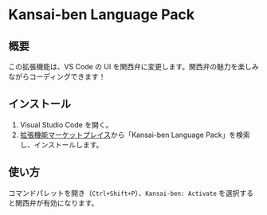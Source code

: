 # Kansai-ben Language Pack

## 概要

この拡張機能は、VS Code の UI を関西弁に変更します。関西弁の魅力を楽しみながらコーディングできます！

## インストール

1. Visual Studio Code を開く。
2. [拡張機能マーケットプレイス](https://marketplace.visualstudio.com/)から「Kansai-ben Language Pack」を検索し、インストールします。

## 使い方

コマンドパレットを開き（`Ctrl+Shift+P`）、`Kansai-ben: Activate` を選択すると関西弁が有効になります。
